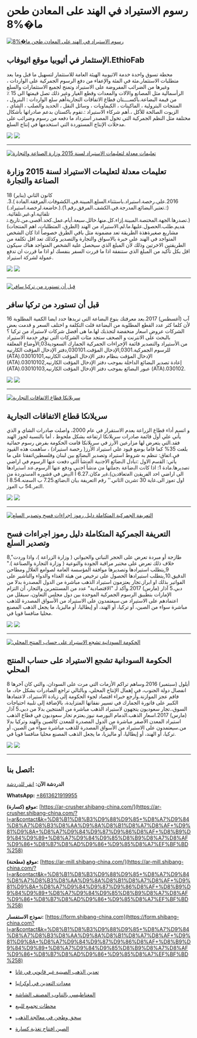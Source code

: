# رسوم الاستيراد في الهند على المعادن طحن ما�%8

<a href="https://swt.shibang-china.com/?l=ar&img&k=%D8%B1%D8%B3%D9%88%D9%85+%D8%A7%D9%84%D8%A7%D8%B3%D8%AA%D9%8A%D8%B1%D8%A7%D8%AF+%D9%81%D9%8A+%D8%A7%D9%84%D9%87%D9%86%D8%AF+%D8%B9%D9%84%D9%89+%D8%A7%D9%84%D9%85%D8%B9%D8%A7%D8%AF%D9%86+%D8%B7%D8%AD%D9%86+%D9%85%D8%A7%EF%BF%BD%258" target="_blank">![رسوم الاستيراد في الهند على المعادن طحن ما�%8](http://static.shibang-china.com/all-800x300/864.jpg)</a>

## الإستثمار في أثيوبيا موقع اثيوفاب.EthioFab
محطة تسوق واحدة خدمة الاثيوبية الهيئة العامة للاستثمار لتسهيل ما قبل وما بعد متطلبات الاستثمار.مئة في المئة والإعفاء من دفع الرسوم الجمركية على الواردات ، وغيرها من الضرائب المفروضة على الاستيراد وتمنح لجميع الاستثمارات والسلع الرأسمالية مثل المصانع والآلات والمعدات وقطع الغيار وغير ذلك تصل قيمتها الى 15 ٪ من قيمة البضاعة.باكســــتان قطاع الاتفاقات التجاريةأهم سلع الواردات : البترول ، المنتجات البترولية ، الماكينات ، الكيماويات ، وسائل النقل ، الحديد والصلب ، الشاي ، الزيوت الصالحة للأكل ،.أهم شركاء الاستيراد :.تقوم باكستان بدعم صادراتها بأشكال مختلفة مثل النظم الجمركية التي تخول المصدر استرداد ما دفعه من رسوم وضرائب على مدخلات الإنتاج المستوردة التي استخدمها في إنتاج السلع.


<a href="https://whatsapp.shibangsoft.com/WhatsApp.php" target="_blank" title="WhatsApp">![](http://static.shibang-china.com/icon/whatsapp.png)</a> <a href="https://swt.shibang-china.com/?l=ar&icon&k=%D8%B1%D8%B3%D9%88%D9%85+%D8%A7%D9%84%D8%A7%D8%B3%D8%AA%D9%8A%D8%B1%D8%A7%D8%AF+%D9%81%D9%8A+%D8%A7%D9%84%D9%87%D9%86%D8%AF+%D8%B9%D9%84%D9%89+%D8%A7%D9%84%D9%85%D8%B9%D8%A7%D8%AF%D9%86+%D8%B7%D8%AD%D9%86+%D9%85%D8%A7%EF%BF%BD%258" target="_blank">![](http://static.shibang-china.com/icon/chat-ar.png)</a>

---

<a href="https://swt.shibang-china.com/?l=ar&img&k=%D8%B1%D8%B3%D9%88%D9%85+%D8%A7%D9%84%D8%A7%D8%B3%D8%AA%D9%8A%D8%B1%D8%A7%D8%AF+%D9%81%D9%8A+%D8%A7%D9%84%D9%87%D9%86%D8%AF+%D8%B9%D9%84%D9%89+%D8%A7%D9%84%D9%85%D8%B9%D8%A7%D8%AF%D9%86+%D8%B7%D8%AD%D9%86+%D9%85%D8%A7%EF%BF%BD%258" target="_blank">![تعليمات معدلة لتعليمات الاستيراد لسنة 2015 وزارة الصناعة والتجارة](http://static.shibang-china.com/all-800x300/1397.jpg)</a>

## تعليمات معدلة لتعليمات الاستيراد لسنة 2015 وزارة الصناعة والتجارة
18 كانون الثاني (يناير) 2016.على.رخصة.استيراد.باستثناء.السلع.المبينة.في.الكشوفات.المرفقة.المادة ).3.(:.تعتبر.البضائع.المدرجة.في.الكشف.المرفق.رقم.1).(.خاضعة.لرخصة.استيراد.) تلقائية.او.غير.تلقائية.(.تصدرها.الجهة.المختصة.المبينة.إزاء.كل.منها.خالل.سبعة.أيام.عمل.كحد.أقصى.من.تاريخ.تقديم.طلب.الحصول.عليها.ما.لم.الاستيراد من الهند (الطرق، المتطلبات، اهم المنتجات) مشاريع صغيرةهذة الطريقة تعد مضمونة مثل باقي الطرق خصوصاً اذا كان الشخص المتواجد في الهند علي خبرة بالاسواق والتجارة والتصدير وكذلك تعد اقل تكلفة من الطريقتين الاخرتين وذلك لأن المبلغ الذي سيحصل علية الشخص المتواجد هناك سيكون اقل بكل تأكيد من المبلغ الذي ستنفقة اذا ما قررت السفر بنفسك او اذا ما قررت ان تدفع عمولة لشركة استيراد.


<a href="https://whatsapp.shibangsoft.com/WhatsApp.php" target="_blank" title="WhatsApp">![](http://static.shibang-china.com/icon/whatsapp.png)</a> <a href="https://swt.shibang-china.com/?l=ar&icon&k=%D8%B1%D8%B3%D9%88%D9%85+%D8%A7%D9%84%D8%A7%D8%B3%D8%AA%D9%8A%D8%B1%D8%A7%D8%AF+%D9%81%D9%8A+%D8%A7%D9%84%D9%87%D9%86%D8%AF+%D8%B9%D9%84%D9%89+%D8%A7%D9%84%D9%85%D8%B9%D8%A7%D8%AF%D9%86+%D8%B7%D8%AD%D9%86+%D9%85%D8%A7%EF%BF%BD%258" target="_blank">![](http://static.shibang-china.com/icon/chat-ar.png)</a>

---

<a href="https://swt.shibang-china.com/?l=ar&img&k=%D8%B1%D8%B3%D9%88%D9%85+%D8%A7%D9%84%D8%A7%D8%B3%D8%AA%D9%8A%D8%B1%D8%A7%D8%AF+%D9%81%D9%8A+%D8%A7%D9%84%D9%87%D9%86%D8%AF+%D8%B9%D9%84%D9%89+%D8%A7%D9%84%D9%85%D8%B9%D8%A7%D8%AF%D9%86+%D8%B7%D8%AD%D9%86+%D9%85%D8%A7%EF%BF%BD%258" target="_blank">![قبل أن تستورد من تركيا سافر](http://static.shibang-china.com/all-800x300/328.jpg)</a>

## قبل أن تستورد من تركيا سافر
16 آب (أغسطس) 2017.بعد معرفتك بنوع البضاعة التى تريدها حدد ايضا الكمية المطلوبة لأن كلما كثر عدد القطع المطلوبة من البضاعة قلت التكلفة و اختلف السعر و قدمت بعض الشركات عروض اسعار منخفضة لتجذبك لها.ما هى أفضل شركات لاستيراد من تركيا ؟ بالبحث على الانترنت و الصحف ستجد مئات الشركات التى توفر خدمة الاستيراد من.الأستيراد والتصدير قائمة الإجراءات الجمركية الجمارك السعودية03,الأوضاع المعلقة للرسوم الجمركية.0301,الإدخال المؤقت.030101,دفتر الإدخال المؤقت الكارنيه (ATA).03010101,الإدخال المؤقت بنظام دفتر الإدخال المؤقت الكارنيه (ATA).03010102,إعادة تصدير البضائع الداخلة بموجب دفتر الإدخال المؤقت الكارنيه (ATA).03010103,عبور البضائع بموجب دفتر الإدخال المؤقت الكارنيه (ATA).030102.


<a href="https://whatsapp.shibangsoft.com/WhatsApp.php" target="_blank" title="WhatsApp">![](http://static.shibang-china.com/icon/whatsapp.png)</a> <a href="https://swt.shibang-china.com/?l=ar&icon&k=%D8%B1%D8%B3%D9%88%D9%85+%D8%A7%D9%84%D8%A7%D8%B3%D8%AA%D9%8A%D8%B1%D8%A7%D8%AF+%D9%81%D9%8A+%D8%A7%D9%84%D9%87%D9%86%D8%AF+%D8%B9%D9%84%D9%89+%D8%A7%D9%84%D9%85%D8%B9%D8%A7%D8%AF%D9%86+%D8%B7%D8%AD%D9%86+%D9%85%D8%A7%EF%BF%BD%258" target="_blank">![](http://static.shibang-china.com/icon/chat-ar.png)</a>

---

<a href="https://swt.shibang-china.com/?l=ar&img&k=%D8%B1%D8%B3%D9%88%D9%85+%D8%A7%D9%84%D8%A7%D8%B3%D8%AA%D9%8A%D8%B1%D8%A7%D8%AF+%D9%81%D9%8A+%D8%A7%D9%84%D9%87%D9%86%D8%AF+%D8%B9%D9%84%D9%89+%D8%A7%D9%84%D9%85%D8%B9%D8%A7%D8%AF%D9%86+%D8%B7%D8%AD%D9%86+%D9%85%D8%A7%EF%BF%BD%258" target="_blank">![سريلانكا قطاع الاتفاقات التجارية](http://static.shibang-china.com/all-800x300/471.jpg)</a>

## سريلانكا قطاع الاتفاقات التجارية
و اتسم أداء قطاع الزراعة بعدم الاستقرار في عام 2000، واصلت صادرات الشاي و الذي يأتي علي أول قائمة صادرات سريلانكا ارتفاعه بشكل ملحوظ ، أما بالنسبة لجوز الهند فقد.التي يتعرض لها مزارعين الأرز في سريلانكا قامت الحكومة بفرض رسوم حمائية بلغت 35% كما قاما بوضع قيود علي استيراد الأرز( رخصة استيراد) ، ساهمت هذه القيود في.اتفاق: تنظم به شروط استيراد وتصدير البضائع بين لبنان وفلسطينﺍﺗﻔﻘﺗﺎ ﻋﻠﻰ ﻣﺎ ﻳﺄﺗﻲ: ﺍﻟﻘﺳﻡ ﺍﻻﻭﻝ :ﺗﺑﺎﺩﻝ ﺍﻟﺑﺿﺎﺋﻊ ﺍﻻﺟﻧﺑﻳﺔ ﺍﻟﻣﻧﺷﺄ ﺍﻟﺗﻲ ﺩﻓﻌﺕ ﻋﻧﻬﺎ ﺍﻟﺭﺳﻭﻡ ﻓﻲ ﺍﺭﺍﺿﻲ ﺗﺻﺩﻳﺭﻫﺎ.ﻣﺎﺩﺓ 1: ﺍﺫﺍ ﻛﺎﻧﺕ ﺍﻟﺑﺿﺎﻋﺔ ﺑﺟﻣﻠﺗﻬﺎ ﻣﻥ ﻣﻧﺷﺄ ﺍﺟﻧﺑﻲ ﻭﺩﻓﻊ ﻋﻧﻬﺎ ﺍﻟﺭﺳﻭﻡ.ﻋﻧﺩ ﺍﺳﺗﻳﺭﺍﺩﻫﺎ ﺍﻟﻰ ﺍﺭﺍﺿﻲ ﺍﺣﺩ ﺍﻟﻔﺭﻳﻘﻳﻥ ﺍﻟﻣﺗﻌﺎﻗﺩﻳﻥ).ﻏﻳﺭ ﻣﻛﺎﻥ.6.27 ﺃ ﺍﻟﺑﻳﺽ ﻓﻲ ﻗﺷﻭﺭﻩ ﺍﻟﻣﺳﺗﻭﺭﺩﺓ ﻣﻥ ﺍﻭﻝ ﺗﻣﻭﺯ ﺍﻟﻰ.ﻏﺎﻳﺔ 30 ﺗﺷﺭﻳﻥ ﺍﻟﺛﺎﻧﻲ.&#39;&#39; ﺭﻗﻡ ﺍﻟﺗﻌﺭﻳﻔﺔ ﺑﻳﺎﻥ ﺍﻟﺑﺿﺎﺋﻊ.7.25 ﺏ ﺍﻟﺳﻣﻧﻪ.8.54 ﺃ ﺍﻟﺗﻣﺭ.54 ﺏ ﺍﻟﻣﻭﺯ.


<a href="https://whatsapp.shibangsoft.com/WhatsApp.php" target="_blank" title="WhatsApp">![](http://static.shibang-china.com/icon/whatsapp.png)</a> <a href="https://swt.shibang-china.com/?l=ar&icon&k=%D8%B1%D8%B3%D9%88%D9%85+%D8%A7%D9%84%D8%A7%D8%B3%D8%AA%D9%8A%D8%B1%D8%A7%D8%AF+%D9%81%D9%8A+%D8%A7%D9%84%D9%87%D9%86%D8%AF+%D8%B9%D9%84%D9%89+%D8%A7%D9%84%D9%85%D8%B9%D8%A7%D8%AF%D9%86+%D8%B7%D8%AD%D9%86+%D9%85%D8%A7%EF%BF%BD%258" target="_blank">![](http://static.shibang-china.com/icon/chat-ar.png)</a>

---

<a href="https://swt.shibang-china.com/?l=ar&img&k=%D8%B1%D8%B3%D9%88%D9%85+%D8%A7%D9%84%D8%A7%D8%B3%D8%AA%D9%8A%D8%B1%D8%A7%D8%AF+%D9%81%D9%8A+%D8%A7%D9%84%D9%87%D9%86%D8%AF+%D8%B9%D9%84%D9%89+%D8%A7%D9%84%D9%85%D8%B9%D8%A7%D8%AF%D9%86+%D8%B7%D8%AD%D9%86+%D9%85%D8%A7%EF%BF%BD%258" target="_blank">![التعريفة الجمركية المتكاملة دليل رموز اجراءات فسح وتصدير السلع](http://static.shibang-china.com/all-800x300/152.jpg)</a>

## التعريفة الجمركية المتكاملة دليل رموز اجراءات فسح وتصدير السلع
8,&quot;طازجة أو مبردة تعرض على الحجر النباتي والحيواني ( وزارة الزراعة )، واذا وردت خلاف ذلك تعرض على مختبر مراقبة الجودة والنوعية ( وزارة التجارة والصناعة ).&quot; 9,يتطلب استيرادها وتصديرها موافقة المؤسسة العامة لصوامع الغلال ومطاحن الدقيق.10,يتطلب استيرادها الحصول على ترخيص من هيئة الغذاء والدواء والتأشير على الفواتير بذلك او ابراز.تجار يعتزمون استيراد الذهب مباشرة من الدول المصدرة بدلا من دبي.5 آذار (مارس) 2017.وأكد لـ &quot;الاقتصادية&quot; عدد من المستثمرين والتجار، أن التزام الإمارات بتطبيق الرسوم الجمركية الموحدة بين دول مجلس التعاون، سيقلل من اعتمادهم على الاستيراد من.سيعتمدون على الاستيراد من الأسواق المصدرة للذهب مباشرة سواء من الصين، أو تركيا، أو الهند، أو إيطاليا، أو ماليزيا، ما يجعل الذهب المصنع محليا منافسا قويا في.


<a href="https://whatsapp.shibangsoft.com/WhatsApp.php" target="_blank" title="WhatsApp">![](http://static.shibang-china.com/icon/whatsapp.png)</a> <a href="https://swt.shibang-china.com/?l=ar&icon&k=%D8%B1%D8%B3%D9%88%D9%85+%D8%A7%D9%84%D8%A7%D8%B3%D8%AA%D9%8A%D8%B1%D8%A7%D8%AF+%D9%81%D9%8A+%D8%A7%D9%84%D9%87%D9%86%D8%AF+%D8%B9%D9%84%D9%89+%D8%A7%D9%84%D9%85%D8%B9%D8%A7%D8%AF%D9%86+%D8%B7%D8%AD%D9%86+%D9%85%D8%A7%EF%BF%BD%258" target="_blank">![](http://static.shibang-china.com/icon/chat-ar.png)</a>

---

<a href="https://swt.shibang-china.com/?l=ar&img&k=%D8%B1%D8%B3%D9%88%D9%85+%D8%A7%D9%84%D8%A7%D8%B3%D8%AA%D9%8A%D8%B1%D8%A7%D8%AF+%D9%81%D9%8A+%D8%A7%D9%84%D9%87%D9%86%D8%AF+%D8%B9%D9%84%D9%89+%D8%A7%D9%84%D9%85%D8%B9%D8%A7%D8%AF%D9%86+%D8%B7%D8%AD%D9%86+%D9%85%D8%A7%EF%BF%BD%258" target="_blank">![الحكومة السودانية تشجع الاستيراد على حساب المنتج المحلي](http://static.shibang-china.com/all-800x300/1089.jpg)</a>

## الحكومة السودانية تشجع الاستيراد على حساب المنتج المحلي
8 أيلول (سبتمبر) 2016.وساهم تراكم الأزمات التي مرت على السودان، والتي كان آخرها انفصال دولة الجنوب، في إهمال الإنتاج المحلي، وبالتالي تراجع الصادرات بشكل حاد، ما فاقم عجز الموازنة.وأرجع خبراء اقتصاد لجوء الحكومة إلى زيادة الاستيراد، لاعتمادها الكبير على فاتورة الجمارك في تسيير نفقاتها المتزايدة، بالإضافة إلى تلبية احتياجات السوق،.تجار سعوديون يتجهون لاستيراد الذهب مباشرة من المنتجين بدلا من دبي.5 آذار (مارس) 2017.اسعار الذهب.الدمام البورصة نيوز.يعتزم تجار سعوديون في قطاع الذهب استيراد المعدن الأصفر مباشرة من الدول المصدرة للمعدن كالصين والهند وتركيا بدلا من.سيعتمدون على الاستيراد من الأسواق المصدرة للذهب مباشرة سواء من الصين، أو تركيا، أو الهند، أو إيطاليا، أو ماليزيا، ما يجعل الذهب المصنع محليا منافسا قويا في.


<a href="https://whatsapp.shibangsoft.com/WhatsApp.php" target="_blank" title="WhatsApp">![](http://static.shibang-china.com/icon/whatsapp.png)</a> <a href="https://swt.shibang-china.com/?l=ar&icon&k=%D8%B1%D8%B3%D9%88%D9%85+%D8%A7%D9%84%D8%A7%D8%B3%D8%AA%D9%8A%D8%B1%D8%A7%D8%AF+%D9%81%D9%8A+%D8%A7%D9%84%D9%87%D9%86%D8%AF+%D8%B9%D9%84%D9%89+%D8%A7%D9%84%D9%85%D8%B9%D8%A7%D8%AF%D9%86+%D8%B7%D8%AD%D9%86+%D9%85%D8%A7%EF%BF%BD%258" target="_blank">![](http://static.shibang-china.com/icon/chat-ar.png)</a>

---
## اتصل بنا:

**الدردشة الآن:** [انقر للدردشة](https://swt.shibang-china.com?l=ar&contact&k=%D8%B1%D8%B3%D9%88%D9%85+%D8%A7%D9%84%D8%A7%D8%B3%D8%AA%D9%8A%D8%B1%D8%A7%D8%AF+%D9%81%D9%8A+%D8%A7%D9%84%D9%87%D9%86%D8%AF+%D8%B9%D9%84%D9%89+%D8%A7%D9%84%D9%85%D8%B9%D8%A7%D8%AF%D9%86+%D8%B7%D8%AD%D9%86+%D9%85%D8%A7%EF%BF%BD%258)

**WhatsApp:**  [+8613621919955](https://whatsapp.shibangsoft.com/WhatsApp.php)

**موقع (كسارة):** [https://ar-crusher.shibang-china.com/](https://ar-crusher.shibang-china.com/?l=ar&contact&k=%D8%B1%D8%B3%D9%88%D9%85+%D8%A7%D9%84%D8%A7%D8%B3%D8%AA%D9%8A%D8%B1%D8%A7%D8%AF+%D9%81%D9%8A+%D8%A7%D9%84%D9%87%D9%86%D8%AF+%D8%B9%D9%84%D9%89+%D8%A7%D9%84%D9%85%D8%B9%D8%A7%D8%AF%D9%86+%D8%B7%D8%AD%D9%86+%D9%85%D8%A7%EF%BF%BD%258)

**موقع (مطحنة):** [https://ar-mill.shibang-china.com/](https://ar-mill.shibang-china.com/?l=ar&contact&k=%D8%B1%D8%B3%D9%88%D9%85+%D8%A7%D9%84%D8%A7%D8%B3%D8%AA%D9%8A%D8%B1%D8%A7%D8%AF+%D9%81%D9%8A+%D8%A7%D9%84%D9%87%D9%86%D8%AF+%D8%B9%D9%84%D9%89+%D8%A7%D9%84%D9%85%D8%B9%D8%A7%D8%AF%D9%86+%D8%B7%D8%AD%D9%86+%D9%85%D8%A7%EF%BF%BD%258)

**نموذج الاستفسار:** [https://form.shibang-china.com](https://form.shibang-china.com?l=ar&contact&k=%D8%B1%D8%B3%D9%88%D9%85+%D8%A7%D9%84%D8%A7%D8%B3%D8%AA%D9%8A%D8%B1%D8%A7%D8%AF+%D9%81%D9%8A+%D8%A7%D9%84%D9%87%D9%86%D8%AF+%D8%B9%D9%84%D9%89+%D8%A7%D9%84%D9%85%D8%B9%D8%A7%D8%AF%D9%86+%D8%B7%D8%AD%D9%86+%D9%85%D8%A7%EF%BF%BD%258)

* [تعدين الذهب الصينية غير قانوني في غانا](../25/%D8%AA%D8%B9%D8%AF%D9%8A%D9%86%20%D8%A7%D9%84%D8%B0%D9%87%D8%A8%20%D8%A7%D9%84%D8%B5%D9%8A%D9%86%D9%8A%D8%A9%20%D8%BA%D9%8A%D8%B1%20%D9%82%D8%A7%D9%86%D9%88%D9%86%D9%8A%20%D9%81%D9%8A%20%D8%BA%D8%A7%D9%86%D8%A7.md)

* [معدات التعدين في أوكرانيا](../25/%D9%85%D8%B9%D8%AF%D8%A7%D8%AA%20%D8%A7%D9%84%D8%AA%D8%B9%D8%AF%D9%8A%D9%86%20%D9%81%D9%8A%20%D8%A3%D9%88%D9%83%D8%B1%D8%A7%D9%86%D9%8A%D8%A7.md)

* [المغناطيسي بالتناوب المصنف الشاشة](../25/%D8%A7%D9%84%D9%85%D8%BA%D9%86%D8%A7%D8%B7%D9%8A%D8%B3%D9%8A%20%D8%A8%D8%A7%D9%84%D8%AA%D9%86%D8%A7%D9%88%D8%A8%20%D8%A7%D9%84%D9%85%D8%B5%D9%86%D9%81%20%D8%A7%D9%84%D8%B4%D8%A7%D8%B4%D8%A9.md)

* [محطات تجميع للبيع](../25/%D9%85%D8%AD%D8%B7%D8%A7%D8%AA%20%D8%AA%D8%AC%D9%85%D9%8A%D8%B9%20%D9%84%D9%84%D8%A8%D9%8A%D8%B9.md)

* [سحق وطحن في معالجة الذهب](../23/%D8%B3%D8%AD%D9%82%20%D9%88%D8%B7%D8%AD%D9%86%20%D9%81%D9%8A%20%D9%85%D8%B9%D8%A7%D9%84%D8%AC%D8%A9%20%D8%A7%D9%84%D8%B0%D9%87%D8%A8.md)

* [الصين افتتاح تغذية كسارة](../23/%D8%A7%D9%84%D8%B5%D9%8A%D9%86%20%D8%A7%D9%81%D8%AA%D8%AA%D8%A7%D8%AD%20%D8%AA%D8%BA%D8%B0%D9%8A%D8%A9%20%D9%83%D8%B3%D8%A7%D8%B1%D8%A9.md)
